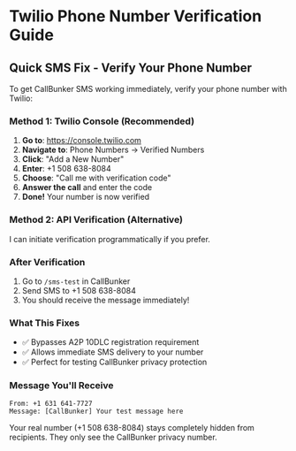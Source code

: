 # Twilio Phone Number Verification Guide

## Quick SMS Fix - Verify Your Phone Number

To get CallBunker SMS working immediately, verify your phone number with Twilio:

### Method 1: Twilio Console (Recommended)
1. **Go to**: https://console.twilio.com
2. **Navigate to**: Phone Numbers → Verified Numbers
3. **Click**: "Add a New Number"
4. **Enter**: +1 508 638-8084
5. **Choose**: "Call me with verification code"
6. **Answer the call** and enter the code
7. **Done!** Your number is now verified

### Method 2: API Verification (Alternative)
I can initiate verification programmatically if you prefer.

### After Verification
1. Go to `/sms-test` in CallBunker
2. Send SMS to +1 508 638-8084
3. You should receive the message immediately!

### What This Fixes
- ✅ Bypasses A2P 10DLC registration requirement
- ✅ Allows immediate SMS delivery to your number
- ✅ Perfect for testing CallBunker privacy protection

### Message You'll Receive
```
From: +1 631 641-7727
Message: [CallBunker] Your test message here
```

Your real number (+1 508 638-8084) stays completely hidden from recipients. They only see the CallBunker privacy number.